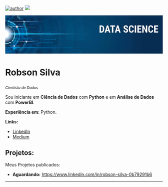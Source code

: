 [![author](https://img.shields.io/badge/author-robson_silva-red.svg)](https://www.linkedin.com/in/robson-silva-0b79291b6) [![](https://img.shields.io/badge/python-3.8+-blue.svg)](https://www.python.org/downloads/release/python-383/)

<p align="center">
  <img src="banner.png" >
</p>

# Robson Silva
<sub>*Cientista de Dados*</sub>

Sou iniciante em **Ciência de Dados** com **Python** e em **Análise de Dados** com **PowerBI**.

**Experiência em:** Python.


**Links:**
* [LinkedIn](https://www.linkedin.com/in/robson-silva-0b79291b6)
* [Medium](https://medium.com/@robsonrds72)


## Projetos:
Meus Projetos publicados:

* **Aguardando:** https://www.linkedin.com/in/robson-silva-0b79291b6

---

